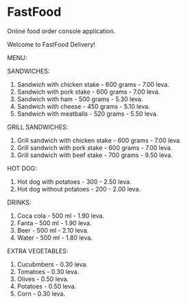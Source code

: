 # FastFood
Online food order console application.

Welcome to FastFood Delivery!

MENU:

SANDWICHES:

1. Sandwich with chicken stake - 600 grams - 7.00 leva.
2. Sandwich with pork stake - 600 grams - 7.00 leva.
3. Sandwich with ham - 500 grams - 5.30 leva.
4. Sandwich with cheese - 450 grams - 5.10 leva.
5. Sandwich with meatballs - 520 grams - 5.50 leva.

GRILL SANDWICHES:

1. Grill sandwich with chicken stake - 600 grams - 7.00 leva.
2. Grill sandwich with pork stake - 600 grams - 7.00 leva.
3. Grill sandwich with beef stake - 700 grams - 9.50 leva.

HOT DOG:

1. Hot dog with potatoes - 300 - 2.50 leva.
2. Hot dog without potatoes - 200 - 2.00 leva.

DRINKS:

1. Coca cola - 500 ml - 1.90 leva.
2. Fanta - 500 ml - 1.90 leva.
3. Beer - 500 ml - 2.10 leva.
4. Water - 500 ml - 1.80 leva.

EXTRA VEGETABLES:

1. Cucubmbers - 0.30 leva.
2. Tomatoes - 0.30 leva.
3. Olives - 0.50 leva.
4. Potatoes - 0.50 leva.
5. Corn - 0.30 leva.
